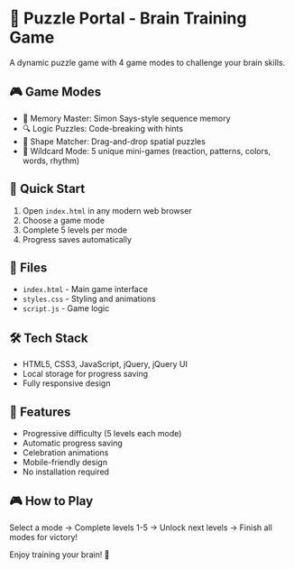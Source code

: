 # 🧩 Puzzle Portal - Brain Training Game

A dynamic puzzle game with 4 game modes to challenge your brain skills.

## 🎮 Game Modes
- 🧠 Memory Master: Simon Says-style sequence memory
- 🔍 Logic Puzzles: Code-breaking with hints  
- 🔷 Shape Matcher: Drag-and-drop spatial puzzles
- 🎲 Wildcard Mode: 5 unique mini-games (reaction, patterns, colors, words, rhythm)

## 🚀 Quick Start
1. Open `index.html` in any modern web browser
2. Choose a game mode
3. Complete 5 levels per mode
4. Progress saves automatically

## 📁 Files
- `index.html` - Main game interface
- `styles.css` - Styling and animations
- `script.js` - Game logic

## 🛠️ Tech Stack
- HTML5, CSS3, JavaScript, jQuery, jQuery UI
- Local storage for progress saving
- Fully responsive design

## 🎯 Features
- Progressive difficulty (5 levels each mode)
- Automatic progress saving
- Celebration animations
- Mobile-friendly design
- No installation required

## 🎮 How to Play
Select a mode → Complete levels 1-5 → Unlock next levels → Finish all modes for victory!

Enjoy training your brain! 🧩
